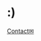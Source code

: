 # :)

[Contact✉](mailto:pujasku@gmail.com)

<!---
pujasku/pujasku is a ✨ special ✨ repository because its `README.md` (this file) appears on your GitHub profile.
You can click the Preview link to take a look at your changes.
--->

